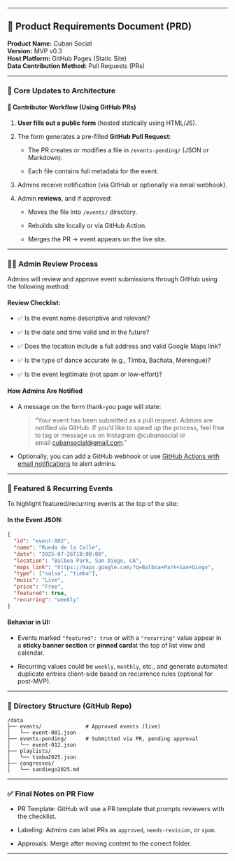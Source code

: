

---

## 📝 Product Requirements Document (PRD)

**Product Name:** Cuban Social  
**Version:** MVP v0.3  
**Host Platform:** GitHub Pages (Static Site)  
**Data Contribution Method:** Pull Requests (PRs)

---

### 🧩 Core Updates to Architecture

#### 🔁 Contributor Workflow (Using GitHub PRs)

1. **User fills out a public form** (hosted statically using HTML/JS).
    
2. The form generates a pre-filled **GitHub Pull Request**:
    
    - The PR creates or modifies a file in `/events-pending/` (JSON or Markdown).
        
    - Each file contains full metadata for the event.
        
3. Admins receive notification (via GitHub or optionally via email webhook).
    
4. Admin **reviews**, and if approved:
    
    - Moves the file into `/events/` directory.
        
    - Rebuilds site locally or via GitHub Action.
        
    - Merges the PR → event appears on the live site.
        

---

### 🧑‍⚖️ Admin Review Process

Admins will review and approve event submissions through GitHub using the following method:

#### **Review Checklist:**

- ✅ Is the event name descriptive and relevant?
    
- ✅ Is the date and time valid and in the future?
    
- ✅ Does the location include a full address and valid Google Maps link?
    
- ✅ Is the type of dance accurate (e.g., Timba, Bachata, Merengue)?
    
- ✅ Is the event legitimate (not spam or low-effort)?
    

#### **How Admins Are Notified**

- A message on the form thank-you page will state:
    
    > “Your event has been submitted as a pull request. Admins are notified via GitHub. If you’d like to speed up the process, feel free to tag or message us on Instagram @cubansocial or email [cubansocial@gmail.com](mailto:cubansocial@gmail.com).”
    
- Optionally, you can add a GitHub webhook or use [GitHub Actions with email notifications](https://github.com/marketplace/actions/send-email) to alert admins.
    

---

### 🎯 Featured & Recurring Events

To highlight featured/recurring events at the top of the site:

#### In the Event JSON:

```json
{
  "id": "event-002",
  "name": "Rueda de la Calle",
  "date": "2025-07-26T18:00:00",
  "location": "Balboa Park, San Diego, CA",
  "maps_link": "https://maps.google.com/?q=Balboa+Park+San+Diego",
  "type": ["salsa", "timba"],
  "music": "Live",
  "price": "Free",
  "featured": true,
  "recurring": "weekly"
}
```

#### Behavior in UI:

- Events marked `"featured": true` or with a `"recurring"` value appear in a **sticky banner section** or **pinned card**at the top of list view and calendar.
    
- Recurring values could be `weekly`, `monthly`, etc., and generate automated duplicate entries client-side based on recurrence rules (optional for post-MVP).
    

---

### 🧱 Directory Structure (GitHub Repo)

```
/data
├── events/              # Approved events (live)
│   └── event-001.json
├── events-pending/      # Submitted via PR, pending approval
│   └── event-012.json
├── playlists/
│   └── timba2025.json
├── congresses/
│   └── sandiego2025.md
```

---

### ✅ Final Notes on PR Flow

- PR Template: GitHub will use a PR template that prompts reviewers with the checklist.
    
- Labeling: Admins can label PRs as `approved`, `needs-revision`, or `spam`.
    
- Approvals: Merge after moving content to the correct folder.
    

---
